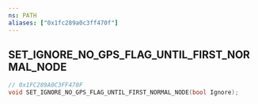 ```yaml
---
ns: PATH
aliases: ["0x1fc289a0c3ff470f"]
---
```

## SET_IGNORE_NO_GPS_FLAG_UNTIL_FIRST_NORMAL_NODE

```c
// 0x1FC289A0C3FF470F
void SET_IGNORE_NO_GPS_FLAG_UNTIL_FIRST_NORMAL_NODE(bool Ignore);
```
